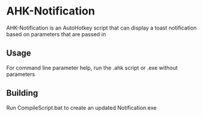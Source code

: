 # AHK-Notification

AHK-Notification is an AutoHotkey script that can display a toast notification based on parameters that are passed in

## Usage
For command line parameter help, run the .ahk script or .exe without parameters

## Building
Run CompileScript.bat to create an updated Notification.exe